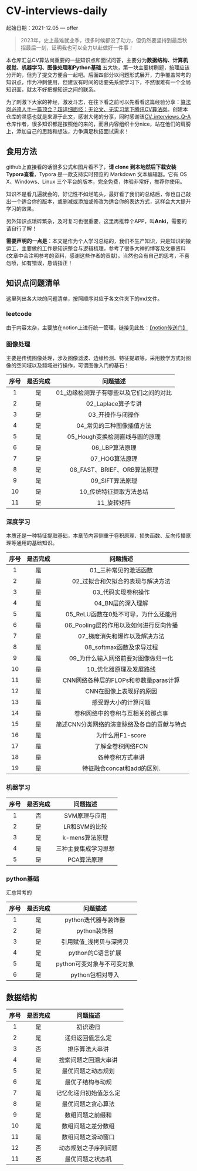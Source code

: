 # CV-interviews-daily

起始日期：2021-12.05 — offer

> 2023年，史上最难就业季，很多时候都没了动力，但仍然要坚持到最后秋招最后一刻，证明我也可以全力以赴做好一件事！

本仓库汇总CV算法岗重要的一些知识点和面试问答，主要分为**数据结构、计算机视觉、机器学习、图像处理和Python基础** 五大块，第一块主要树刷题，按理应该分开的，但为了提交方便合一起吧。后面四部分以问题形式展开，力争覆盖常考的知识点，作为冲刺使用，但建议有时间的话要先系统学习下，不然很难有一个全局知识面，就太不好把握知识之间的联系。

为了刺激下大家的神经，激发斗志，在往下看之前可以先看看这篇经验分享：[算法岗必须人手一篇顶会？超详细面经：无论文、无实习拿下腾讯CV算法岗](https://mp.weixin.qq.com/s?__biz=MzI5MDUyMDIxNA==&mid=2247494712&idx=1&sn=2c906e0c4062955adb8bf4bbda7cb1a8&chksm=ec1c01c1db6b88d7e1f4b8ff2b2f084d1e7961ffdcb29c9de03328cb9c2a14fe68522b7b0c2f&mpshare=1&scene=1&srcid=&sharer_sharetime=1588779616413&sharer_shareid=40621009b5a320f1873da9d6e9a820a7#rd)。创建本仓库的灵感也就是来源于此文，感谢大佬的分享，同时感谢该[CV_interviews_Q-A](https://github.com/GYee/CV_interviews_Q-A)仓库作者，很多知识都是按照他的来的，而且内容组织十分nice，站在他们的肩膀上，添加自己的思路和想法，力争满足秋招面试需求！

## 食用方法

github上直接看的话很多公式和图片看不了，**请 clone 到本地然后下载安装Typora查看**，Typora 是一款支持实时预览的 Markdown 文本编辑器。它有 OS X、Windows、Linux 三个平台的版本，完全免费，体验非常好，推荐你使用。

知识不是看几遍就会的，好记性不如烂笔头，最好看了我们的总结后，你也自己敲出一个适合你的版本，或删减或添加或修改为适合你的表达方式，这样会大大提升学习的效果。

另外知识点琐碎繁杂，及时复习也很重要，这里再推荐个APP，叫**Anki**，需要的请自行了解！

**需要声明的一点是**：本文是作为个人学习总结的，我们不生产知识，只是知识的搬运工，主要做的工作是知识整合与逻辑梳理，参考了很多大神的博客及文章资料(文章中会注明参考的资料，感谢这些作者的贡献)，当然也会有自己的思考，不喜勿喷，如有错误，恳请指正！

## 知识点问题清单

这里列出各大块的问题清单，按照顺序对应于各文件夹下的md文件。

### leetcode

由于内容太杂，主要放在notion上进行统一管理，链接见此处：[【notion传送门】](https://www.notion.so/4c954e2029e34f069db5cacec36eaf1b?v=f545973af32143c6864237c7291ae70a)

### 图像处理

主要是传统图像处理，涉及图像滤波、边缘检测、特征提取等，采用数学方式对图像的空间域以及频域进行操作，可谓图像入门的基石！

| 序号 | 是否完成 |                问题描述                 |
| :--: | :------: | :-------------------------------------: |
|  1   |    是    | 01_边缘检测算子有哪些以及它们之间的对比 |
|  2   |    是    |           02_Laplace算子专讲            |
|  3   |    是    |            03_开操作与闭操作            |
|  4   |    是    |        04_常见的三种图像插值方法        |
|  5   |     是     |     05_Hough变换检测直线与圆的原理      |
|  6   |    是    |            06_LBP算法原理           |
|  7   |    是    |        07_HOG算法原理     |
|  8   |     是     |     08_FAST、BRIEF、ORB算法原理      |
|  9   |    是    |        09_SIFT算法原理     |
|  10   |     是     |     10_传统特征提取方法总结      |
|  11   |     是     |     11_旋转矩阵    |

### 深度学习

本质还是一种特征提取基础，本章节内容侧重于卷积原理、损失函数、反向传播原理等通用的基础知识。

| 序号 | 是否完成 |                问题描述                 |
| :--: | :------: | :-------------------------------------: |
|  1   |    是    | 01_三种常见的激活函数 |
|  2   |    是    |          02_过拟合和欠拟合的表现与解决方法            |
|  3   |    是    |           03_代码实现卷积操作           |
|  4   |    是    |       04_BN层的深入理解        |
|  5   |    是    |           05_ReLU函数在0处不可导，为什么还能用          |
|  6   |    是    |       06_Pooling层的作用以及如何进行反向传播     |
|  7   |     是     |     07_梯度消失和爆炸以及解决方法      |
|  8   |    是    |       08_softmax函数及求导过程     |
|  9   |     是     |     09_为什么输入网络前要对图像做归一化      |
|  10   |     是     |  10_优化器原理及发展路线  |
| 11 | 是 | CNN网络各种层的FLOPs和参数量paras计算 |
| 12 | 是 | CNN在图像上表现好的原因 |
| 13 | 是 | 感受野大小的计算问题 |
| 14 | 是 | 卷积网络中的卷积与互相关的那点事 |
| 15 | 是 | 简述CNN分类网络的演变脉络及各自的贡献与特点 |
| 16 | 是 | 为什么用F1-score |
| 17 | 是 | 了解全卷积网络FCN |
| 18 | 是 | 各种卷积方式串讲 |
| 19 | 是 | 特征融合concat和add的区别. |

### 机器学习

| 序号 | 是否完成 |       问题描述       |
| :--: | :------: | :------------------: |
|  1   |    否    |    SVM原理与应用     |
|  2   |    是    |    LR和SVM的比较     |
|  3   |    是    |    k-mens算法原理    |
|  4   |    是    | 三种主要集成学习思想 |
|  5   |    是    |     PCA算法原理      |

### python基础

汇总常考的

| 序号 | 是否完成 |                问题描述                 |
| :--: | :------: | :-------------------------------------: |
|  1   |    是    | python迭代器与装饰器 |
| 2 | 是 | python装饰器 |
| 3 | 是 | 引用赋值_浅拷贝与深拷贝 |
| 4 | 是 | python的C语言扩展 |
| 5 | 是 | python可变对象与不可变对象 |
| 6 | 是 | python包相对导入 |



## 数据结构

| 序号 | 是否完成 |        问题描述        |
| :--: | :------: | :--------------------: |
|  1   |    是    |        初识递归        |
|  2   |    是    |    递归返回值怎么定    |
|  3   |    否    |     排序算法大串讲     |
|  4   |    是    |  搜索问题之回溯大串讲  |
|  5   |    是    |   最优问题之动态规划   |
|  6   |    是    |    最优子结构与动规    |
|  7   |    是    | 记忆化递归初始值怎么定 |
|  8   |    是    |   最优问题之贪心算法   |
|  9   |    是    |    数组问题之前缀和    |
|  10  |    是    |   数组问题之差分数组   |
|  11  |    是    |   数组问题之滑动窗口   |
|  12  |    否    |   动态规划之子序列问题   |
|  11  |    否    |   最优问题之状态机   |
